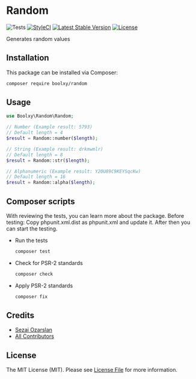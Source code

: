 # Random

![Tests](https://github.com/boolxy/random/workflows/Tests/badge.svg)
[![StyleCI](https://github.styleci.io/repos/330243715/shield?branch=main)](https://github.styleci.io/repos/330243715?branch=main)
[![Latest Stable Version](https://poser.pugx.org/boolxy/random/v/stable?format=flat)](https://packagist.org/packages/boolxy/random)
[![License](https://poser.pugx.org/boolxy/random/license?format=flat)](https://packagist.org/packages/boolxy/random)

Generates random values

## Installation

This package can be installed via Composer:

```bash
composer require boolxy/random
```

## Usage

```php
use Boolxy\Random\Random;
```

```php
// Number (Example result: 5793)
// Default length = 4
$result = Random::number($length);

// String (Example result: drkmwmlr)
// Default length = 8
$result = Random::str($length);

// Alphanumeric (Example result: Y20U89C9KEYSqcKw)
// Default length = 16
$result = Random::alpha($length);
```

## Composer scripts

With reviewing the tests, you can learn more about the package.
Before testing: Copy phpunit.xml.dist as phpunit.xml and update it. After then you can start the testing.

- Run the tests

  ```bash
  composer test
  ```

- Check for PSR-2 standards

  ```bash
  composer check
  ```

- Apply PSR-2 standards
  ```bash
  composer fix
  ```

## Credits

- [Sezai Ozarslan](https://github.com/sezaiozarslan)
- [All Contributors](https://github.com/boolxy/random/graphs/contributors)

## License

The MIT License (MIT).
Please see [License File](https://github.com/boolxy/random/blob/master/LICENSE.md) for more information.